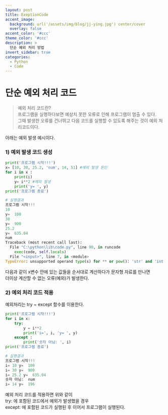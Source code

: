 ```yaml
---
layout: post
title: ExeptionCode
accent_image: 
  background: url('/assets/img/blog/jj-ying.jpg') center/cover
  overlay: false
accent_color: '#ccc'
theme_color: '#ccc'
description: >
  단순 예외 처리 방법
invert_sidebar: true
categories:
  - Python
  - Code
---
```


# 단순 예외 처리 코드
> 예외 처리 코드란?  
> 프로그램을 실행하다보면 예상치 못한 오류로 인해 프로그램이 멈출 수 있다.  
> 그때 발생한 오류를 건너뛰고 다음 코드를 실행할 수 있도록 해주는 것이 예외 처리코드이다.

아래는 예외 발생 예시이다.

### 1) 예외 발생 코드 생성
```py
print('프로그램 시작!!!')
x= [10, 30, 25.2, 'num', 14, 51] #예외 발생 원인
for i in x :
    print(i)
    y= i**2 #예외 발생
    print('y= ', y)
print('프로그램 종료')
```
```py
# 실행결과
프로그램 시작!!!
10
y=  100
30
y=  900
25.2
y=  635.04
num
Traceback (most recent call last):
  File "C:\python\lib\code.py", line 90, in runcode
    exec(code, self.locals)
  File "<input>", line 7, in <module>
TypeError: unsupported operand type(s) for ** or pow(): 'str' and 'int'
```
다음과 같이 x변수 안에 있는 값들을 순서대로 계산하다가 문자형 자료를 만나면  
더이상 계산할 수 없는 오류(예외)가 발생한다.

### 2) 예외 처리 코드 적용
예외처리는 try ~ except 함수를 이용한다.
```py
print('프로그램 시작!!!')
for i in x:
    try:
        y = i**2
        print('i=', i, 'y= ', y)
    except :
        print('숫자 아님: ', i)
print('프로그램 종료')
```
```py
# 실행결과
프로그램 시작!!!
i= 10 y=  100
i= 30 y=  900
i= 25.2 y=  635.04
숫자 아님:  num
i= 14 y=  196
```
예외 처리 코드를 적용하면 위와 같이  
try: 에 포함된 코드에서 예외가 발생했을 경우  
except: 에 포함된 코드가 실행된 후 이어서 프로그램이 실행된다.

